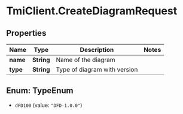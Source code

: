 # TmiClient.CreateDiagramRequest

## Properties
Name | Type | Description | Notes
------------ | ------------- | ------------- | -------------
**name** | **String** | Name of the diagram | 
**type** | **String** | Type of diagram with version | 

<a name="TypeEnum"></a>
## Enum: TypeEnum

* `dFD100` (value: `"DFD-1.0.0"`)

